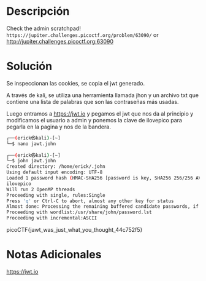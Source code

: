# Descripción
Check the admin scratchpad! `https://jupiter.challenges.picoctf.org/problem/63090/` or http://jupiter.challenges.picoctf.org:63090

# Solución
Se inspeccionan las cookies, se copia el jwt generado.

A través de kali, se utiliza una herramienta llamada jhon y un archivo txt que contiene una lista de palabras que son las contraseñas más usadas.

Luego entramos a https://jwt.io y pegamos el jwt que nos da al principio y modificamos el usuario a admin y ponemos la clave de ilovepico para pegarla en la pagina y nos de la bandera.

```bash
┌──(erick㉿kali)-[~]
└─$ nano jawt.john 
                                                    
┌──(erick㉿kali)-[~]
└─$ john jawt.john 
Created directory: /home/erick/.john
Using default input encoding: UTF-8
Loaded 1 password hash (HMAC-SHA256 [password is key, SHA256 256/256 AVX2 8x])
ilovepico
Will run 2 OpenMP threads
Proceeding with single, rules:Single
Press 'q' or Ctrl-C to abort, almost any other key for status
Almost done: Processing the remaining buffered candidate passwords, if any.
Proceeding with wordlist:/usr/share/john/password.lst
Proceeding with incremental:ASCII

```

picoCTF{jawt_was_just_what_you_thought_44c752f5}

# Notas Adicionales
https://jwt.io
